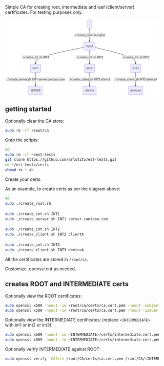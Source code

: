 Simple CA for creating root, intermediate and leaf (client/server) certificates. For testing purposes only.

![picture 1](images/diagram.png)  

## getting started
Optionally clear the CA store:
```bash
sudo rm -rf /root/ca
```

Grab the scripts:
```bash
cd
sudo rm -rf ~/est-tests
git clone https://github.com/arlotito/est-tests.git
cd ~/est-tests/certs
chmod +x *.sh
```

Create your certs.

As an example, to create certs as per the diagram above:
```bash
cd
sudo ./create_root.sh

sudo ./create_int.sh INT1
sudo ./create_server.sh INT1 server.contoso.com

sudo ./create_int.sh INT2
sudo ./create_client.sh INT2 clientA

sudo ./create_int.sh INT3  
sudo ./create_client.sh INT3 deviceA  
```

All the certificates are stored in `/root/ca`.


Customize .openssl.cnf as needed.

## creates ROOT and INTERMEDIATE certs
Optionally view the ROOT certificates:
```bash
sudo openssl x509 -noout -in /root/ca/certs/ca.cert.pem -noout -subject
sudo openssl x509 -noout -in /root/ca/certs/ca.cert.pem -noout -issuer
```

Optionally view the INTERMEDIATE certificates:
(replace `<INTERMEDIATE>` with int1 or int2 or int3)
```bash
sudo openssl x509 -noout -in <INTERMEDIATE>/certs/intermediate.cert.pem -noout -subject
sudo openssl x509 -noout -in <INTERMEDIATE>/certs/intermediate.cert.pem -noout -issuer
```

Optionally verify INTERMEDIATE against ROOT:
```bash
sudo openssl verify -CAfile /root/CA/certs/ca.cert.pem /root/CA/<INTERMEDIATE>/certs/intermediate.cert.pem
```
